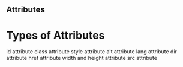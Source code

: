 ## Attributes

# Types of Attributes

id attribute
class attribute
style attribute
alt attribute
lang attribute
dir attribute
href attribute
width and height attribute
src attribute